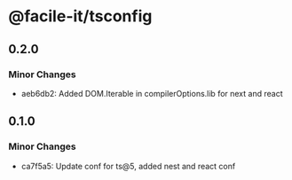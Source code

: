 # @facile-it/tsconfig

## 0.2.0

### Minor Changes

- aeb6db2: Added DOM.Iterable in compilerOptions.lib for next and react

## 0.1.0

### Minor Changes

- ca7f5a5: Update conf for ts@5, added nest and react conf
